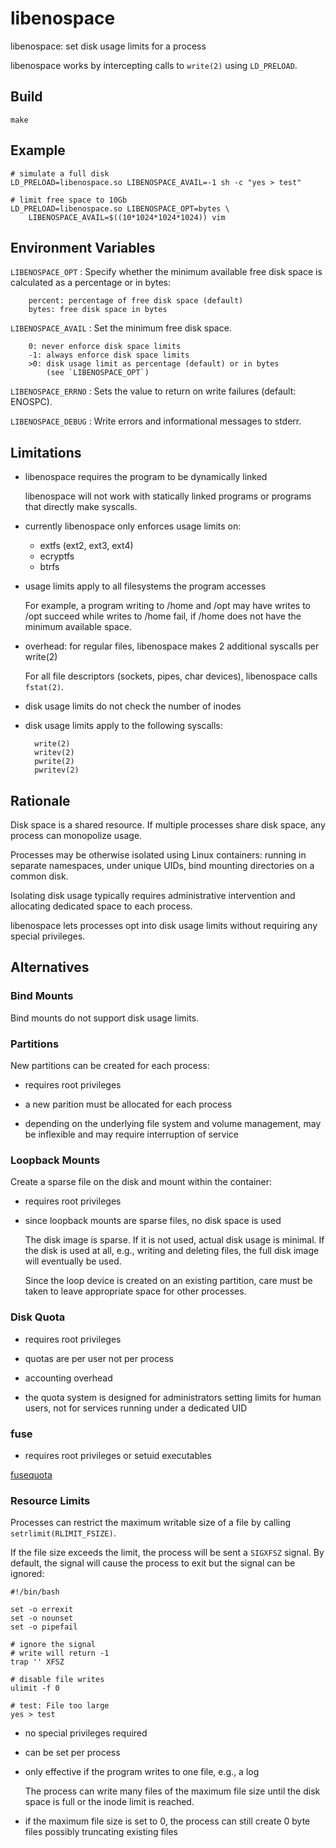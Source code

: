 libenospace
===========

libenospace: set disk usage limits for a process

libenospace works by intercepting calls to `write(2)` using
`LD_PRELOAD`.

Build
-----

~~~
make
~~~

Example
-------

    # simulate a full disk
    LD_PRELOAD=libenospace.so LIBENOSPACE_AVAIL=-1 sh -c "yes > test"

    # limit free space to 10Gb
    LD_PRELOAD=libenospace.so LIBENOSPACE_OPT=bytes \
        LIBENOSPACE_AVAIL=$((10*1024*1024*1024)) vim


Environment Variables
---------------------

`LIBENOSPACE_OPT`
: Specify whether the minimum available free disk space is calculated
  as a percentage or in bytes:

        percent: percentage of free disk space (default)
        bytes: free disk space in bytes


`LIBENOSPACE_AVAIL`
: Set the minimum free disk space.

        0: never enforce disk space limits
        -1: always enforce disk space limits
        >0: disk usage limit as percentage (default) or in bytes
            (see `LIBENOSPACE_OPT`)

`LIBENOSPACE_ERRNO`
: Sets the value to return on write failures (default: ENOSPC).

`LIBENOSPACE_DEBUG`
: Write errors and informational messages to stderr.

Limitations
-----------

* libenospace requires the program to be dynamically linked

  libenospace will not work with statically linked programs or programs
  that directly make syscalls.

* currently libenospace only enforces usage limits on:

    * extfs (ext2, ext3, ext4)
    * ecryptfs
    * btrfs

* usage limits apply to all filesystems the program accesses

  For example, a program writing to /home and /opt may have writes to
  /opt succeed while writes to /home fail, if /home does not have the
  minimum available space.

* overhead: for regular files, libenospace makes 2 additional syscalls
  per write(2)

  For all file descriptors (sockets, pipes, char devices), libenospace
  calls `fstat(2)`.

* disk usage limits do not check the number of inodes

* disk usage limits apply to the following syscalls:

        write(2)
        writev(2)
        pwrite(2)
        pwritev(2)

Rationale
---------

Disk space is a shared resource. If multiple processes share disk space,
any process can monopolize usage.

Processes may be otherwise isolated using Linux containers: running in
separate namespaces, under unique UIDs, bind mounting directories on a
common disk.

Isolating disk usage typically requires administrative intervention and
allocating dedicated space to each process.

libenospace lets processes opt into disk usage limits without requiring
any special privileges.

Alternatives
------------

### Bind Mounts

Bind mounts do not support disk usage limits.

### Partitions

New partitions can be created for each process:

* requires root privileges

* a new parition must be allocated for each process

* depending on the underlying file system and volume management, may be
  inflexible and may require interruption of service

### Loopback Mounts

Create a sparse file on the disk and mount within the container:

* requires root privileges

* since loopback mounts are sparse files, no disk space is used

  The disk image is sparse. If it is not used, actual disk usage is
  minimal. If the disk is used at all, e.g., writing and deleting files,
  the full disk image will eventually be used.

  Since the loop device is created on an existing partition, care must
  be taken to leave appropriate space for other processes.

### Disk Quota

* requires root privileges

* quotas are per user not per process

* accounting overhead

* the quota system is designed for administrators setting limits for
  human users, not for services running under a dedicated UID

### fuse

* requires root privileges or setuid executables

[fusequota](https://github.com/floriandejonckheere/fusequota)

### Resource Limits

Processes can restrict the maximum writable size of a file by calling
`setrlimit(RLIMIT_FSIZE)`.

If the file size exceeds the limit, the process will be sent a `SIGXFSZ`
signal. By default, the signal will cause the process to exit but the
signal can be ignored:

~~~ shell
#!/bin/bash

set -o errexit
set -o nounset
set -o pipefail

# ignore the signal
# write will return -1
trap '' XFSZ

# disable file writes
ulimit -f 0

# test: File too large
yes > test
~~~

* no special privileges required

* can be set per process

* only effective if the program writes to one file, e.g., a log

  The process can write many files of the maximum file size
  until the disk space is full or the inode limit is reached.

* if the maximum file size is set to 0, the process can still create 0
  byte files possibly truncating existing files
